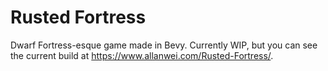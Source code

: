 # Rusted Fortress
Dwarf Fortress-esque game made in Bevy. Currently WIP, but you can see the current build at https://www.allanwei.com/Rusted-Fortress/.
